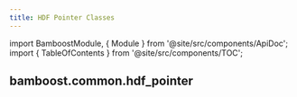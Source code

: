 ```yaml
---
title: HDF Pointer Classes
---
```


import BamboostModule, { Module } from '@site/src/components/ApiDoc';
import { TableOfContents } from '@site/src/components/TOC';

## bamboost.common.hdf_pointer

<Module moduleString="common.hdf_pointer" />

<TableOfContents />
